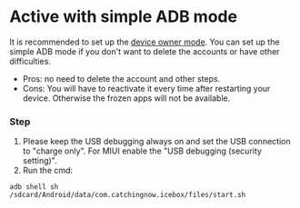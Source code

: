 # Active with simple ADB mode

It is recommended to set up the [device owner mode](https://iceboxdoc.catchingnow.com/blob/master/Device%20Owner%20(Non%20Root)%20Setup).
You can set up the simple ADB mode if you don't want to delete the accounts or have other difficulties.

- Pros: no need to delete the account and other steps.
- Cons: You will have to reactivate it every time after restarting your device. Otherwise the frozen apps will not be available.

### Step

1. Please keep the USB debugging always on and set the USB connection to "charge only". For MIUI enable the "USB debugging (security setting)".
2. Run the cmd:

```
adb shell sh /sdcard/Android/data/com.catchingnow.icebox/files/start.sh
```
